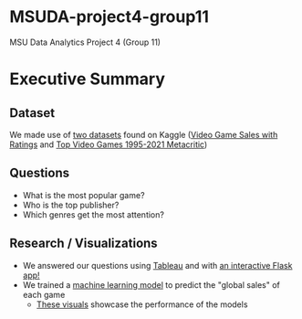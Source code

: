 # MSUDA-project4-group11
MSU Data Analytics Project 4 (Group 11)

# Executive Summary
## Dataset
We made use of [two datasets](submission/analysis/data/unclean-data) found on Kaggle ([Video Game Sales with Ratings](https://www.kaggle.com/datasets/rush4ratio/video-game-sales-with-ratings/data) and [Top Video Games 1995-2021 Metacritic](https://www.kaggle.com/datasets/deepcontractor/top-video-games-19952021-metacritic))
## Questions
* What is the most popular game?
* Who is the top publisher?
* Which genres get the most attention?
## Research / Visualizations
* We answered our questions using [Tableau](submission/analysis/tableau) and with [an interactive Flask app!](submission/analysis/flask)
* We trained a [machine learning model](submission/analysis/machine-learning) to predict the "global sales" of each game
  * [These visuals](submission/analysis/machine-learning/visuals) showcase the performance of the models
